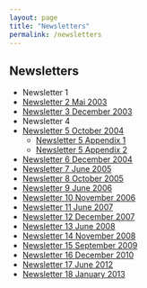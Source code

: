 ```yaml
---
layout: page
title: "Newsletters"
permalink: /newsletters
---
```

## Newsletters


* Newsletter 1
* [Newsletter 2 Mai 2003](/files/newsletters/ISSC_Newsletter_02.pdf)
* [Newsletter 3 December 2003](/files/newsletters/ISSC_Newsletter_03.pdf)
* Newsletter 4
* [Newsletter 5 October 2004](/files/newsletters/ISSC_Newsletter_04.pdf)
    * [Newsletter 5 Appendix 1](/files/newsletters/ISSC_Newsletter_05_Appendix1.pdf)
    * [Newsletter 5 Appendix 2](/files/newsletters/ISSC_Newsletter_05_Appendix2.pdf)
* [Newsletter 6 December 2004](/files/newsletters/ISSC_Newsletter_62.pdf)
* [Newsletter 7 June 2005](/files/newsletters/ISSC_Newsletter_07.pdf)
* [Newsletter 8 October 2005](/files/newsletters/ISSC_Newsletter_08.pdf)
* [Newsletter 9 June 2006](/files/newsletters/ISSC_Newsletter_09.pdf)
* [Newsletter 10 November 2006](/files/newsletters/ISSC_Newsletter_10.pdf)
* [Newsletter 11 June 2007](/files/newsletters/ISSC_Newsletter_11.pdf)
* [Newsletter 12 December 2007](/files/newsletters/ISSC_Newsletter_12.pdf)
* [Newsletter 13 June 2008](/files/newsletters/ISSC_Newsletter_13.pdf)
* [Newsletter 14 November 2008](/files/newsletters/ISSC_Newsletter_14.pdf)
* [Newsletter 15 September 2009](/files/newsletters/ISSC_Newsletter_15.pdf)
* [Newsletter 16 December 2010](/files/newsletters/ISSC_Newsletter_16.pdf)
* [Newsletter 17 June 2012](/files/newsletters/ISSC_Newsletter_17.pdf)
* [Newsletter 18 January 2013](/files/newsletters/ISSC_Newsletter_18.pdf)
